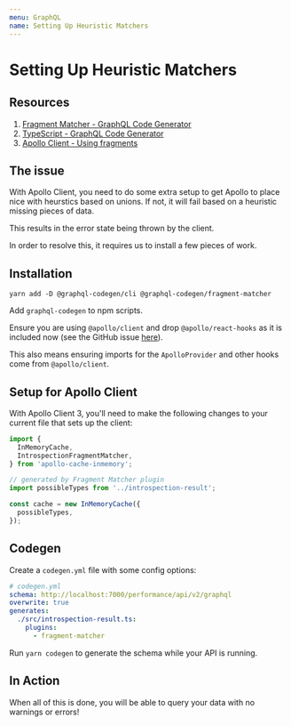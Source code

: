 ```yaml
---
menu: GraphQL
name: Setting Up Heuristic Matchers
---
```


# Setting Up Heuristic Matchers

## Resources

1. [Fragment Matcher - GraphQL Code Generator](https://graphql-code-generator.com/docs/plugins/fragment-matcher)
2. [TypeScript - GraphQL Code Generator](https://graphql-code-generator.com/docs/plugins/typescript)
3. [Apollo Client - Using fragments](https://www.apollographql.com/docs/react/data/fragments/)

## The issue

With Apollo Client, you need to do some extra setup to get Apollo to place nice with heurstics based on unions. If not, it will fail based on a heuristic missing pieces of data.

This results in the error state being thrown by the client.

In order to resolve this, it requires us to install a few pieces of work.

## Installation

```shell
yarn add -D @graphql-codegen/cli @graphql-codegen/fragment-matcher
```

Add `graphql-codegen` to npm scripts.

Ensure you are using `@apollo/client` and drop `@apollo/react-hooks` as it is included now (see the GitHub issue [here](https://github.com/apollographql/apollo-client/issues/5808)).

This also means ensuring imports for the `ApolloProvider` and other hooks come from `@apollo/client`.

## Setup for Apollo Client

With Apollo Client 3, you'll need to make the following changes to your current file that sets up the client:

```javascript
import {
  InMemoryCache,
  IntrospectionFragmentMatcher,
} from 'apollo-cache-inmemory';

// generated by Fragment Matcher plugin
import possibleTypes from '../introspection-result';

const cache = new InMemoryCache({
  possibleTypes,
});
```

## Codegen

Create a `codegen.yml` file with some config options:

```yml
# codegen.yml
schema: http://localhost:7000/performance/api/v2/graphql
overwrite: true
generates:
  ./src/introspection-result.ts:
    plugins:
      - fragment-matcher
```

Run `yarn codegen` to generate the schema while your API is running.

## In Action

When all of this is done, you will be able to query your data with no warnings or errors!
